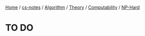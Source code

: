 [Home](https://mengxianbin.github.io) /
[cs-notes](https://mengxianbin.github.io/cs-notes/site) /
[Algorithm](https://mengxianbin.github.io/cs-notes/site/Algorithm) /
[Theory](https://mengxianbin.github.io/cs-notes/site/Algorithm/Theory) /
[Computability](https://mengxianbin.github.io/cs-notes/site/Algorithm/Theory/Computability) /
[NP-Hard](https://mengxianbin.github.io/cs-notes/site/Algorithm/Theory/Computability/NP-Hard)

# TO DO

